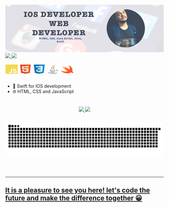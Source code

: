 
 <img src="Untitled-1.jpg">
 
 <div>
 <a href = "mailto:vhenriquebm@gmail.com"><img src="https://img.shields.io/badge/-Gmail-%23333?style=for-the-badge&logo=gmail&logoColor=white" target="_blank"</a>
  <a href="https://www.linkedin.com/in/vitor-henrique-736b72213/" target="_blank"><img src="https://img.shields.io/badge/-LinkedIn-%230077B5?style=for-the-badge&logo=linkedin&logoColor=white" target="_blank"></a> 


</div>
 
 
   <div style="display: inline_block"><br>
  <img align="center" alt="Vitor-Js" height="30" width="40" src="https://raw.githubusercontent.com/devicons/devicon/master/icons/javascript/javascript-plain.svg">
  <img align="center" alt="Vitor-HTML" height="30" width="40" src="https://raw.githubusercontent.com/devicons/devicon/master/icons/html5/html5-original.svg">
  <img align="center" alt="Vitor-CSS" height="30" width="40" src="https://raw.githubusercontent.com/devicons/devicon/master/icons/css3/css3-original.svg">
  <img align="center" alt="Vitor-Java" height="30" width="40" src="java.png">
  <img align="center" alt="Vitor-Swift" height="30" width="40" src="swift.png">

  </div>
 


##
  
- 📱 Swift for IOS development
- 🌐 HTML, CSS and JavaScript

#
<div align="center">
  <a href="https://github.com/vhenriquebm">
  <img height="180em" src="https://github-readme-stats.vercel.app/api?username=vhenriquebm&show_icons=true&theme=dark&include_all_commits=true&count_private=true"/>
  <img height="180em" src="https://github-readme-stats.vercel.app/api/top-langs/?username=vhenriquebm&layout=compact&langs_count=7&theme=dark"/>
</div>

  
  
 
  
##
  
  <div> 

  ![Snake animation](https://github.com/vhenriquebm/vhenriquebm/blob/output/github-contribution-grid-snake.svg)

    
  </div> 
 
  <br> <br>
 <hr>
 <h2>  It is a pleasure to see you here! 
let's code the future and make the difference together 😀
</h2>
    
    
